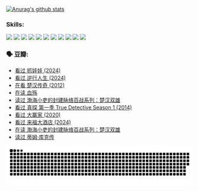 
[![Anurag's github stats](https://github-readme-stats.vercel.app/api?username=w940853815)](https://github.com/anuraghazra/github-readme-stats)

### Skills:

<code><img height="32" src="https://cdn.jsdelivr.net/npm/simple-icons@v5/icons/python.svg"></code>
<code><img height="32" src="https://cdn.jsdelivr.net/npm/simple-icons@v5/icons/javascript.svg"></code>
<code><img height="32" src="https://cdn.jsdelivr.net/npm/simple-icons@v5/icons/django.svg"></code>
<code><img height="32" src="https://cdn.jsdelivr.net/npm/simple-icons@v5/icons/flask.svg"></code>
<code><img height="32" src="https://cdn.jsdelivr.net/npm/simple-icons@v5/icons/vuetify.svg"></code>
<code><img height="32" src="https://cdn.jsdelivr.net/npm/simple-icons@v5/icons/git.svg"></code>
<code><img height="32" src="https://cdn.jsdelivr.net/npm/simple-icons@v5/icons/docker.svg"></code>
<code><img height="32" src="https://cdn.jsdelivr.net/npm/simple-icons@v5/icons/postgresql.svg"></code>
<code><img height="32" src="https://cdn.jsdelivr.net/npm/simple-icons@v5/icons/elasticsearch.svg"></code>
<code><img height="32" src="https://cdn.jsdelivr.net/npm/simple-icons@v5/icons/macos.svg"></code>
<code><img height="32" src="https://cdn.jsdelivr.net/npm/simple-icons@v5/icons/linux.svg"></code>

### 🗣 豆瓣:

<!-- DOUBAN-ACTIVITIES:START -->
- [看过 抓娃娃‎ (2024)](https://www.douban.com/doubanapp/dispatch?uri=%2Fstatus%2F4750628423%2F&_i=29548922)
- [看过 逆行人生‎ (2024)](https://www.douban.com/doubanapp/dispatch?uri=%2Fstatus%2F4748570941%2F&_i=29548922)
- [在看 楚汉传奇‎ (2012)](https://www.douban.com/doubanapp/dispatch?uri=%2Fstatus%2F4734155394%2F&_i=29548923)
- [在读 血殇](https://www.douban.com/doubanapp/dispatch?uri=%2Fstatus%2F4733755869%2F&_i=29548923)
- [读过 渤海小吏的封建脉络百战系列：楚汉双雄](https://www.douban.com/doubanapp/dispatch?uri=%2Fstatus%2F4733755519%2F&_i=29548923)
- [看过 真探 第一季 True Detective Season 1‎ (2014)](https://www.douban.com/doubanapp/dispatch?uri=%2Fstatus%2F4733073705%2F&_i=29548923)
- [看过 大赢家‎ (2020)](https://www.douban.com/doubanapp/dispatch?uri=%2Fstatus%2F4725658845%2F&_i=29548923)
- [看过 来福大酒店‎ (2024)](https://www.douban.com/doubanapp/dispatch?uri=%2Fstatus%2F4719785416%2F&_i=29548923)
- [在读 渤海小吏的封建脉络百战系列：楚汉双雄](https://www.douban.com/doubanapp/dispatch?uri=%2Fstatus%2F4700950146%2F&_i=29548923)
- [读过 蒂姆·库克传](https://www.douban.com/doubanapp/dispatch?uri=%2Fstatus%2F4700949869%2F&_i=29548923)
<!-- DOUBAN-ACTIVITIES:END -->


![Snake animation](https://raw.githubusercontent.com/w940853815/w940853815/output/github-contribution-grid-snake.svg)

<!--
**w940853815/w940853815** is a ✨ _special_ ✨ repository because its `README.md` (this file) appears on your GitHub profile.

Here are some ideas to get you started:

- 🔭 I’m currently working on ...
- 🌱 I’m currently learning ...
- 👯 I’m looking to collaborate on ...
- 🤔 I’m looking for help with ...
- 💬 Ask me about ...
- 📫 How to reach me: ...
- 😄 Pronouns: ...
- ⚡ Fun fact: ...
-->
